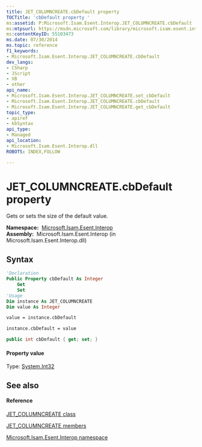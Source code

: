 ```yaml
---
title: JET_COLUMNCREATE.cbDefault property 
TOCTitle: 'cbDefault property '
ms:assetid: P:Microsoft.Isam.Esent.Interop.JET_COLUMNCREATE.cbDefault
ms:mtpsurl: https://msdn.microsoft.com/library/microsoft.isam.esent.interop.jet_columncreate.cbdefault(v=EXCHG.10)
ms:contentKeyID: 55103473
ms.date: 07/30/2014
ms.topic: reference
f1_keywords:
- Microsoft.Isam.Esent.Interop.JET_COLUMNCREATE.cbDefault
dev_langs:
- CSharp
- JScript
- VB
- other
api_name: 
- Microsoft.Isam.Esent.Interop.JET_COLUMNCREATE.set_cbDefault
- Microsoft.Isam.Esent.Interop.JET_COLUMNCREATE.cbDefault
- Microsoft.Isam.Esent.Interop.JET_COLUMNCREATE.get_cbDefault
topic_type: 
- apiref
- kbSyntax
api_type: 
- Managed
api_location: 
- Microsoft.Isam.Esent.Interop.dll
ROBOTS: INDEX,FOLLOW

---
```


# JET_COLUMNCREATE.cbDefault property

Gets or sets the size of the default value.

**Namespace:**  [Microsoft.Isam.Esent.Interop](./microsoft.isam.esent.interop-namespace.md)  
**Assembly:**  Microsoft.Isam.Esent.Interop (in Microsoft.Isam.Esent.Interop.dll)

## Syntax

``` vb
'Declaration
Public Property cbDefault As Integer
    Get
    Set
'Usage
Dim instance As JET_COLUMNCREATE
Dim value As Integer

value = instance.cbDefault

instance.cbDefault = value
```

``` csharp
public int cbDefault { get; set; }
```

#### Property value

Type: [System.Int32](/dotnet/api/system.int32)  

## See also

#### Reference

[JET_COLUMNCREATE class](./jet-columncreate-class.md)

[JET_COLUMNCREATE members](./jet-columncreate-members.md)

[Microsoft.Isam.Esent.Interop namespace](./microsoft.isam.esent.interop-namespace.md)